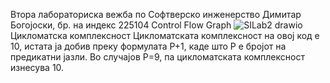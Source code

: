 Втора лабораториска вежба по Софтверско инженерство 
Димитар Богојоски, бр. на индекс 225104
Control Flow Graph
![SILab2 drawio](https://github.com/DimitarBogojoski/SI_SI_2024_lab2_225104/assets/164405590/261ece29-1897-4624-b102-c28ac591c9de)
Цикломатска комплексност
Цикломатската комплексност на овој код е 10, истата ја добив преку формулата P+1, каде што P е бројот на предикатни јазли. Во случајoв P=9, па цикломатската комплексност изнесува 10.
